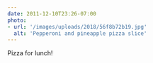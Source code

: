 ```yaml
---
date: 2011-12-10T23:26-07:00
photo:
- url: '/images/uploads/2018/56f8b72b19.jpg'
  alt: 'Pepperoni and pineapple pizza slice'
---
```

Pizza for lunch!
